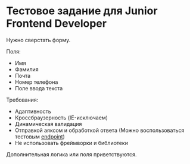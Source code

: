 # Тестовое задание для Junior Frontend Developer

Нужно сверстать форму.

Поля:
- Имя
- Фамилия
- Почта
- Номер телефона
- Поле ввода текста

Требования:
- Адаптивность
- Кроссбраузерность (IE-исключаем)
- Динамическая валидация
- Отправкой аяксом и обработкой ответа (Можно воспользоваться тестовым [endpoint](https://private-9d5e37a-testassignment.apiary-mock.com/send-form))
- Не использовать фреймворки и библиотеки

Дополнительная логика или поля приветствуются.